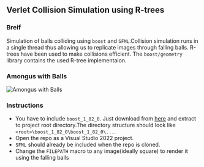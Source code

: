 ## Verlet Collision Simulation using R-trees

### Breif
Simulation of balls colliding using ```boost``` and ```SFML```.Collision simulation runs in a single thread thus allowing us to replicate images through falling balls. R-trees have been used to make collisions efficient. The ```boost/geometry``` library contains the used R-tree implementaion. 

### Amongus with Balls
![Amongus with Balls](https://github.com/user-attachments/assets/9c61e38f-9ce2-42fd-b6cc-19c5c99991e4)

### Instructions
- You have to include `boost_1_82_0`. Just download from [here](https://archives.boost.io/release/1.82.0/source/boost_1_82_0.zip) and extract to project root directory.The directory structure should look like `<root>\boost_1_82_0\boost_1_82_0\...`.
- Open the repo as a Visual Studio 2022 project.
- `SFML` should already be included when the repo is cloned.
- Change the `FILEPATH` macro to any image(ideally square) to render it using the falling balls

